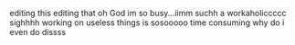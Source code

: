 editing this editing that oh God im so busy...iimm suchh a workaholiccccc sighhhh working on useless things is sosooooo time consuming why do i even do dissss
